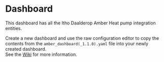 # Dashboard
This dashboard has all the Itho Daalderop Amber Heat pump integration entities.

Create a new dashboard and use the raw configuration editor to copy the contents from the `amber_dashboard(_1.1.0).yaml` file into your newly created dashboard.  
See the [Wiki](https://github.com/remmob/itho_amber/wiki) for more information.

